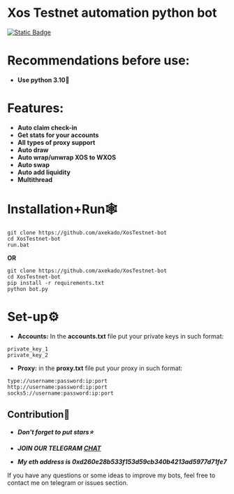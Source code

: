 # Xos Testnet automation python bot


[![Static Badge](https://img.shields.io/badge/Telegram-Channel-Link?style=for-the-badge&logo=Telegram&logoColor=white&logoSize=auto&color=blue)](https://t.me/+pB6j65Kv7cdjZmU0)

# Recommendations before use:
- **Use python 3.10🐍**

# Features:
- **Auto claim check-in**
- **Get stats for your accounts**
- **All types of proxy support**
- **Auto draw**
- **Auto wrap/unwrap XOS to WXOS**
- **Auto swap**
- **Auto add liquidity**
- **Multithread**

# Installation+Run🕸
```shell
git clone https://github.com/axekado/XosTestnet-bot
cd XosTestnet-bot
run.bat
```

**OR**

```shell
git clone https://github.com/axekado/XosTestnet-bot
cd XosTestnet-bot
pip install -r requirements.txt
python bot.py
```

# Set-up⚙
- **Accounts:** In the **accounts.txt** file put your private keys in such format:
```shell
private_key_1
private_key_2
```
- **Proxy:** in the **proxy.txt** file put your proxy in such format:
```shell
type://username:password:ip:port
http://username:password:ip:port
socks5://username:password:ip:port
```

## Contribution🌟

- ***Don't forget to put stars⭐***

- ***JOIN OUR TELEGRAM [CHAT](https://t.me/+9j5RcKMfT5s4M2Q0)***

- ***My eth address is 0xd260e28b533f153d59cb340b4213ad5977d71fe7***

If you have any questions or some ideas to improve my bots, feel free to contact me on telegram or issues section.

